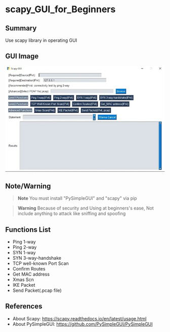 # scapy_GUI_for_Beginners
## Summary
Use scapy library in operating GUI

## GUI Image
![Test Image 1](GUI_IMAGE.webp)

## Note/Warning
> __Note__ You must install "PySimpleGUI" and "scapy" via pip

> __Warning__ Because of security and Using at beginners's ease, Not include anything to attack like sniffing and spoofing

## Functions List
- Ping 1-way
- Ping 2-way
- SYN 1-way
- SYN 3-way-handshake
- TCP well-known Port Scan
- Confirm Routes
- Get MAC address
- Xmas Scn
- IKE Packet
- Send Packet(.pcap file)

## References
- About Scapy: https://scapy.readthedocs.io/en/latest/usage.html
- About PySimpleGUI: https://github.com/PySimpleGUI/PySimpleGUI
